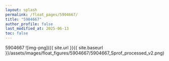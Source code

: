 ```yaml
---
layout: splash
permalink: /float_pages/5904667/
title: "5904667"
author_profile: false
last_modified_at: 2025-06-13
toc: false
---
```

 
5904667
![img-png]({{ site.url }}{{ site.baseurl }}/assets/images/float_figures/5904667/5904667_Sprof_processed_v2.png)